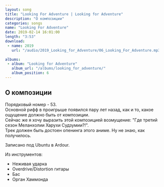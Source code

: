 ```yaml
---
layout: song
title: "Looking For Adventure | Looking for Adventure"
description: "О композиции"
categories: songs
name: "Looking For Adventure"
date: 2019-02-14 16:01:00
length: "3:53"
download:
 - name: 2019
   url: "/audio/2019_Looking_for_Adventure/06_Looking_For_Adventure.mp3"
   
albums:
 - album: "Looking for Adventure"
   album_url: "/albums/looking_for_adventure/"
   album_position: 6
---
```



## О композиции

Порядковый номер - 53.  
Основной рифф в проигрыше появился пару лет назад, как и то, какое ощущение должно быть от композиции.  
Сейчас же я хочу выразить этой композицией возмущение: "Где третий сезон Меланхолии Харухи Судзумии?!".  
Трек должен быть достоен опенинга этого аниме. Ну не знаю, как получилось.  

Записано под Ubuntu в Ardour.  

Из инструментов:
- Неживая ударка
- Overdrive/Distortion гитары
- Бас
- Орган Хаммонда